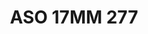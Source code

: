 ---
title: ASO 17MM 277
date: 
draft: false

# descripcion
description : Anillo de plata 925.

materials: Plata 992

color: 

dimensions: 17mm diámetro

code: 05-23-1666

type: "Anillos"

categories: []

price: $7.590,00

price_eftvo: $6.450,00

# Images
# first image will be shown in the product page
images:
  # - image: "images/path_to_image"
  # La ubicacion de las imagenes es imagenes/Anillos/Anillos.Solo Plata/05-23-1666-aso-17mm-277
  - image: "./images/anillos/solo_plata/05-23-1666-aso-17mm-277.jpg"
---